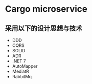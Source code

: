 # Cargo microservice

## 采用以下的设计思想与技术
- DDD
- CQRS
- SOLID
- ADR
- .NET 7
- AutoMapper
- MediatR
- RabbitMq